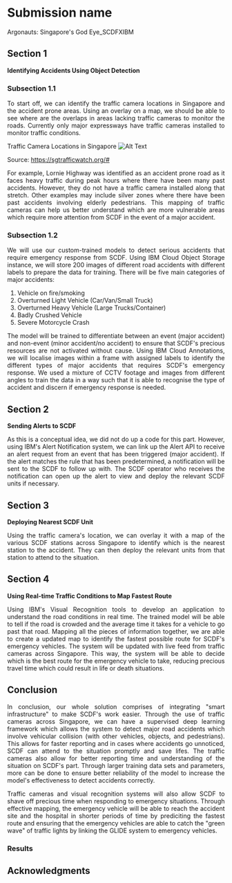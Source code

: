 # Submission name
Argonauts: Singapore's God Eye_SCDFXIBM

## Section 1
**Identifying Accidents Using Object Detection**

### Subsection 1.1
<p align="justify">To start off, we can identify the traffic camera locations in Singapore and the accident prone areas. Using an overlay on a map, we should be able to see where are the overlaps in areas lacking traffic cameras to monitor the roads. Currently only major expressways have traffic cameras installed to monitor traffic conditions.</p> 

Traffic Camera Locations in Singapore
![Alt Text](https://i.ibb.co/6Y73vbf/Screenshot-2020-06-14-at-12-02-27-PM.png)

Source: https://sgtrafficwatch.org/#

<p align="justify">For example, Lornie Highway was identified as an accident prone road as it faces heavy traffic during peak hours where there have been many past accidents. However, they do not have a traffic camera installed along that stretch. Other examples may include silver zones where there have been past accidents involving elderly pedestrians. This mapping of traffic cameras can help us better understand which are more vulnerable areas which require more attention from SCDF in the event of a major accident.</p> 

### Subsection 1.2
<p align="justify">We will use our custom-trained models to detect serious accidents that require emergency response from SCDF. Using IBM Cloud Object Storage instance, we will store 200 images of different road accidents with different labels to prepare the data for training. There will be five main categories of major accidents:</p>

1. Vehicle on fire/smoking
2. Overturned Light Vehicle (Car/Van/Small Truck)
3. Overturned Heavy Vehicle (Large Trucks/Container)
4. Badly Crushed Vehicle
5. Severe Motorcycle Crash

<p align="justify">The model will be trained to differentiate between an event (major accident) and non-event (minor accident/no accident) to ensure that SCDF's precious resources are not activated without cause. Using IBM Cloud Annotations, we will localise images within a frame with assigned labels to identify the different types of major accidents that requires SCDF's emergency response. We used a mixture of CCTV footage and images from different angles to train the data in a way such that it is able to recognise the type of accident and discern if emergency response is needed.</p> 

## Section 2
**Sending Alerts to SCDF**

<p align="justify">As this is a conceptual idea, we did not do up a code for this part. However, using IBM's Alert Notification system, we can link up the Alert API to receive an alert request from an event that has been triggered (major accident). If the alert matches the rule that has been predetermined, a notification will be sent to the SCDF to follow up with. The SCDF operator who receives the notification can open up the alert to view and deploy the relevant SCDF units if necessary.</p> 

## Section 3 
**Deploying Nearest SCDF Unit**

<p align="justify">Using the traffic camera's location, we can overlay it with a map of the various SCDF stations across Singapore to identify which is the nearest station to the accident. They can then deploy the relevant units from that station to attend to the situation.</p> 

## Section 4 
**Using Real-time Traffic Conditions to Map Fastest Route**

<p align="justify">Using IBM's Visual Recognition tools to develop an application to understand the road conditions in real time. The trained model will be able to tell if the road is crowded and the average time it takes for a vehicle to go past that road. Mapping all the pieces of information together, we are able to create a updated map to identify the fastest possible route for SCDF's emergency vehicles. The system will be updated with live feed from traffic cameras across Singapore. This way, the system will be able to decide which is the best route for the emergency vehicle to take, reducing precious travel time which could result in life or death situations.</p> 


## Conclusion
<p align="justify">In conclusion, our whole solution comprises of integrating "smart infrastructure" to make SCDF's work easier. Through the use of traffic cameras across Singapore, we can have a supervised deep learning framework which allows the system to detect major road accidents which involve vehicular collision (with other vehicles, objects, and pedestrians). This allows for faster reporting and in cases where accidents go unnoticed, SCDF can attend to the situation promptly and save lifes. The traffic cameras also allow for better reporting time and understanding of the situation on SCDF's part. Through larger training data sets and parameters, more can be done to ensure better reliability of the model to increase the model's effectiveness to detect accidents correctly.</p> 

<p align="justify">Traffic cameras and visual recognition systems will also allow SCDF to shave off precious time when responding to emergency situations. Through effective mapping, the emergency vehicle will be able to reach the accident site and the hospital in shorter periods of time by prediciting the fastest route and ensuring that the emergency vehicles are able to catch the "green wave" of traffic lights by linking the GLIDE system to emergency vehicles.</p> 

### Results

## Acknowledgments
